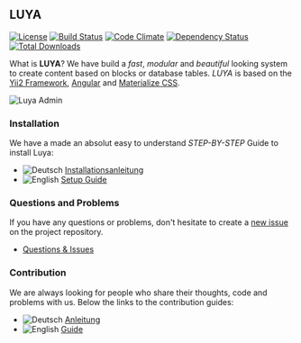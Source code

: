 LUYA
----

[![License](https://poser.pugx.org/zephir/luya-module-admin/license)](https://packagist.org/packages/zephir/luya-module-admin)
[![Build Status](https://travis-ci.org/zephir/luya.svg)](https://travis-ci.org/zephir/luya)
[![Code Climate](https://codeclimate.com/github/zephir/luya/badges/gpa.svg)](https://codeclimate.com/github/zephir/luya)
[![Dependency Status](https://www.versioneye.com/user/projects/55d0ce4315ff9b0014000166/badge.svg?style=flat)](https://www.versioneye.com/user/projects/55d0ce4315ff9b0014000166)
[![Total Downloads](https://poser.pugx.org/zephir/luya/downloads)](https://packagist.org/packages/zephir/luya) 

What is **LUYA**? We have build a *fast*, *modular* and *beautiful* looking system to create content based on blocks or database tables. *LUYA* is based on the [Yii2 Framework](https://github.com/yiisoft/yii2), [Angular](https://angularjs.org) and [Materialize CSS](materializecss.com).

![Luya Admin](https://raw.githubusercontent.com/zephir/luya/master/docs/guide/img/luya-admin.png)

### Installation

We have a made an absolut easy to understand *STEP-BY-STEP* Guide to install Luya:

+ ![Deutsch](https://raw.githubusercontent.com/savetheinternet/Tinyboard/master/static/flags/de.png) [Installationsanleitung](https://luya.io/de/dokumentation/install)
+ ![English](https://raw.githubusercontent.com/savetheinternet/Tinyboard/master/static/flags/us.png) [Setup Guide](https://luya.io/en/docs/install)

### Questions and Problems

If you have any questions or problems, don't hesitate to create a [new issue](https://github.com/zephir/luya/issues/new) on the project repository.

+ [Questions & Issues](https://github.com/zephir/luya/issues)

### Contribution

We are always looking for people who share their thoughts, code and problems with us. Below the links to the contribution guides:

+ ![Deutsch](https://raw.githubusercontent.com/savetheinternet/Tinyboard/master/static/flags/de.png) [Anleitung](https://luya.io/de/dokumentation/luya-collaboration)
+ ![English](https://raw.githubusercontent.com/savetheinternet/Tinyboard/master/static/flags/us.png) [Guide](https://luya.io/en/docs/luya-collaboration)
